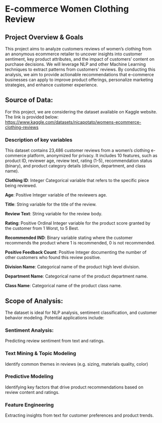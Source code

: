 # E-commerce Women Clothing Review
## Project Overview & Goals
This project aims to analyze customers reviews of women’s clothing from an anonymous ecommerce retailer to uncover insights into customer sentiment, key product attributes, and the impact of customers’ content on purchase decisions. We will leverage NLP and other Machine Learning techniques to extract patterns  from customers' reviews. By conducting this analysis, we aim to provide actionable recommendations that e-commerce businesses can apply to improve product offerings, personalize marketing strategies, and enhance customer experience.

## Source of Data:
For this project, we are considering the dataset available on Kaggle website. The link is provided below: https://www.kaggle.com/datasets/nicapotato/womens-ecommerce-clothing-reviews   

### Description of key variables
This dataset contains 23,486 customer reviews from a women’s clothing e-commerce platform, anonymized for privacy. It includes 10 features, such as product ID, reviewer age, review text, rating (1-5), recommendation status (binary), and product category details (division, department, and class name).

**Clothing ID**: Integer Categorical variable that refers to the specific piece being reviewed.

**Age**: Positive Integer variable of the reviewers age.

**Title**: String variable for the title of the review.

**Review Text**: String variable for the review body.

**Rating**: Positive Ordinal Integer variable for the product score granted by the customer from 1 Worst, to 5 Best.

**Recommended IND**: Binary variable stating where the customer recommends the product where 1 is recommended, 0 is not recommended.

**Positive Feedback Count**: Positive Integer documenting the number of other customers who found this review positive.

**Division Name**: Categorical name of the product high level division.

**Department Name**: Categorical name of the product department name.

**Class Name**: Categorical name of the product class name.


## Scope of Analysis:
The dataset is ideal for NLP analysis, sentiment classification, and customer behavior modeling. Potential applications include:
### Sentiment Analysis:
Predicting review sentiment from text and ratings.
### Text Mining & Topic Modeling
Identify common themes in reviews (e.g. sizing, materials quality, color)
### Predictive Modeling
Identifying key factors that drive product recommendations based on review content and ratings.
### Feature Engineering
Extracting insights from text for customer preferences and product trends.
